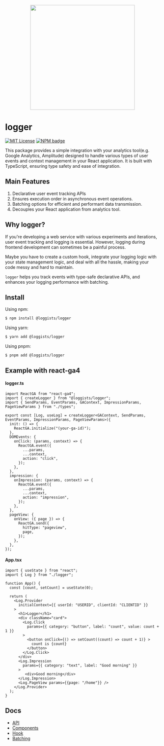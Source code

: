 <p align='center'>
<img src='https://github.com/user-attachments/assets/1e417f4e-0f3a-4b56-8f6c-68188572421d' width=340 height=340 />
</p>


# logger
[![MIT License](https://img.shields.io/badge/license-MIT-blue.svg)](https://github.com/loggists/logger/blob/main/LICENSE) 
[![NPM badge](https://img.shields.io/npm/v/@loggists/logger?logo=npm)](https://www.npmjs.com/package/@loggists/logger) 

This package provides a simple integration with your analytics tool(e.g. Google Analytics, Amplitude) designed to handle various types of user events and context management in your React application. It is built with TypeScript, ensuring type safety and ease of integration.

## Main Features
1. Declarative user event tracking APIs
2. Ensures execution order in asynchronous event operations.
3. Batching options for efficient and performant data transmission.
4. Decouples your React application from analytics tool.


## Why logger?
If you're developing a web service with various experiments and iterations, user event tracking and logging is essential. However, logging during frontend development can sometimes be a painful process.

Maybe you have to create a custom hook, integrate your logging logic with your state management logic, and deal with all the hassle, making your code messy and hard to maintain.

`logger` helps you track events with type-safe declarative APIs, and enhances your logging performance with batching.
   
## Install
Using npm:

```bash
$ npm install @loggists/logger
```

Using yarn:
```bash
$ yarn add @loggists/logger
```

Using pnpm:
```bash
$ pnpm add @loggists/logger
```

## Example with react-ga4

#### logger.ts
```tsx
import ReactGA from "react-ga4";
import { createLogger } from "@loggists/logger";
import { SendParams, EventParams, GAContext, ImpressionParams, PageViewParams } from "./types";

export const [Log, useLog] = createLogger<GAContext, SendParams, EventParams, ImpressionParams, PageViewParams>({
  init: () => {
    ReactGA.initialize("(your-ga-id)");
  },
  DOMEvents: {
    onClick: (params, context) => {
      ReactGA.event({
        ...params,
        ...context,
        action: "click",
      });
    },
  },
  impression: {
    onImpression: (params, context) => {
      ReactGA.event({
        ...params,
        ...context,
        action: "impression",
      });
    },
  },
  pageView: {
    onView: ({ page }) => {
      ReactGA.send({
        hitType: "pageview",
        page,
      });
    },
  },
});

```


#### App.tsx
```tsx
import { useState } from "react";
import { Log } from "./logger";

function App() {
  const [count, setCount] = useState(0);

  return (
    <Log.Provider
      initialContext={{ userId: "USERID", clientId: "CLIENTID" }}
    >
      <h1>Logger</h1>
      <div className="card">
        <Log.Click
          params={{ category: "button", label: "count", value: count + 1 }}
        >
          <button onClick={() => setCount((count) => count + 1)} >
            count is {count}
          </button>
        </Log.Click>
      </div>
      <Log.Impression
        params={{ category: "text", label: "Good morning" }}
      >
         <div>Good morning</div>
      </Log.Impression>
      <Log.PageView params={{page: "/home"}} />
    </Log.Provider>
  );
}

```

## Docs
- [API](./docs/api.md)
- [Components](./docs/components.md)
- [Hook](./docs/hook.md)
- [Batching](./docs/batching.md)

